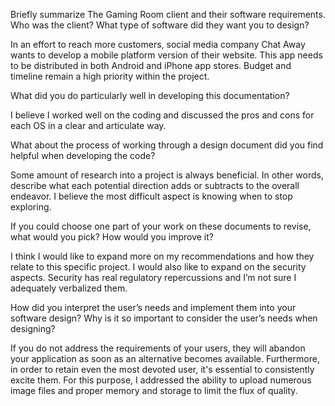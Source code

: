 Briefly summarize The Gaming Room client and their software requirements. Who was the client? What type of software did they want you to design?

In an effort to reach more customers, social media company Chat Away wants to develop a mobile platform version of their website. This app needs to be distributed in both Android and iPhone app stores. Budget and timeline remain a high priority within the project.

What did you do particularly well in developing this documentation?

I believe I worked well on the coding and discussed the pros and cons for each OS in a clear and articulate way.

What about the process of working through a design document did you find helpful when developing the code?

Some amount of research into a project is always beneficial. In other words, describe what each potential direction adds or subtracts to the overall endeavor. I believe the most difficult aspect is knowing when to stop exploring.

If you could choose one part of your work on these documents to revise, what would you pick? How would you improve it?

I think I would like to expand more on my recommendations and how they relate to this specific project. I would also like to expand on the security aspects. Security has real regulatory repercussions and I’m not sure I adequately verbalized them.

How did you interpret the user’s needs and implement them into your software design? Why is it so important to consider the user’s needs when designing?

If you do not address the requirements of your users, they will abandon your application as soon as an alternative becomes available. Furthermore, in order to retain even the most devoted user, it's essential to consistently excite them. For this purpose, I addressed the ability to upload numerous image files and proper memory and storage to limit the flux of quality.


